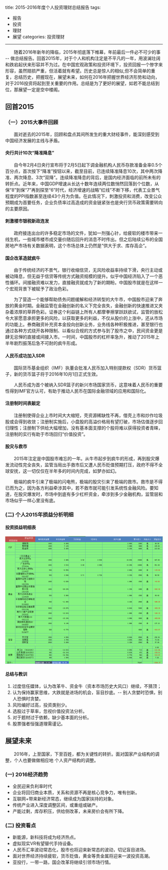 title: 2015-2016年度个人投资理财总结报告
tags: 
  - 报告 
  - 投资
  - 理财
  - 展望
categories: 投资理财
---

&#160; &#160; &#160; &#160;随着2016年新年的降临，2015年彻底落下帷幕，年前最后一件必不可少的事 -- 做总结报告。回首2015年，对于个人和机构注定是不平凡的一年，用波澜壮阔和跌宕起伏来形容并不为过。在中国宏观政策和投资环境下，投资回报一个惨字来形容，虽然赔损严重，但活着就有希望。历史总是惊人的相似,但不会简单的重复，总结历史，把握现在，展望未来，如何在2016年把握世界经济形势和动向，对于2016投资将起到至关重要的作用。总结是为了更好的展望，如若不能总结到位，那展望一定是空中楼阁。
<!-- more -->
## 回首2015
### （一）2015大事件回顾
&#160; &#160; &#160; &#160;面对逝去的2015年，回顾和盘点其间所发生的重大财经事件，能深刻感受到中国经济发展的主线与矛盾。

#### 央行共计10次“降准降息”

&#160; &#160; &#160; &#160;自今年2月4日央行宣布将于2月5日起下调金融机构人民币存款准备金率0.5个百分点，首次按下“降准”按钮以来，截至目前，已连续降准降息10次，其中两次降准、两次降息、3次“双降”。连续降准降息的背后，是国内经济面临的前所未有的转折点。近年来，中国GDP增速从长达十数年连续两位数悄然回落到个位数，从保“8”到保“7”再到探至“6”时代，经济增速的战略“红线”不断下移，代表工业景气程度的PPI指数甚至连续43个月为负值。在此情况下，刺激投资和消费，改变公众预期成为首要任务，企业负债率过高造成的资金链紧张也是央行货币政策需要转向的主要原因。

#### 刺激楼市银税新政连发

&#160; &#160; &#160; &#160;政府接连出台的许多稳定市场的文件，犹如一剂强心针，给疲软的楼市带来一线生机，一些城市楼市成交量价随后回升的消息不时传出。但之后陆续公布的全国房地产市场有关数据表明，这个市场总体上仍然是“供大于求、库存高企”。

#### 国企改革造就疯牛

&#160; &#160; &#160; &#160;由于传统经济的不景气，银行收缩信贷，无风险收益率持续下滑，央行主动或被动降息，但无益于信贷等传统方式融资规模的提升。似乎中国经济陷入了一个恶性循环。间接融资难以发力，直接融资就成为了新的期盼。中国股市就是在这样一个宏观背景下被赋予了政治色彩。

&#160; &#160; &#160; &#160;为了营造一个能够帮助债务问题缓解和经济转型的大牛市，中国股市迎来了奔放的黄金时期。金融监管在金融创新的名义下完全丧失，金融创新的快速推进又夹杂着浓厚的草莽色彩。证券这个利益链上所有人都摩拳擦掌跃跃欲试，监管的放松令大家愿意承担更多的风险，以获取更多的利益，不仅从股价的上涨中，还从市场的功能上。券商融资补充资本金投向创新业务，业务线各种积极推进，甚至银行也通过各种方式绕开各种限制、以看似合规的方式参与到了股市之中，民间资金更是肆无忌惮的直接或间接入市。一时间，中国股市的杠杆率急升，推动了2015年上半年剧烈振荡后急不可耐的疯牛形成。

#### 人民币成功加入SDR

&#160; &#160; &#160; &#160;国际货币基金组织（IMF）执董会批准人民币加入特别提款权（SDR）货币篮子，新的货币篮子将于2016年10月1日正式生效。

&#160; &#160; &#160; &#160;人民币成为首个被纳入SDR篮子的新兴市场国家货币，这意味着人民币的重要性得到IMF官方认可，有助于推动人民币在国际金融领域的应用和国际化。

#### 注册制时间表敲定

&#160; &#160; &#160; &#160;注册制使得企业上市时间大大缩短，壳资源稀缺性不再，借壳上市和炒作垃圾股或会得到收敛；注册制实施后，小盘股的高溢价格局有望打破，市场估值逐步回归理性；注册制下供给大幅增加，没有基本面支撑的个股将难以获得投资者青睐，注册制的实行有助于市场回归“价值投资”。

#### 股灾与救市

&#160; &#160; &#160; &#160;2015年注定是中国股市难忘的一年。从牛市起步到疯牛的形成，再到股灾爆发流动性完全丧失，监管当局出手救市后又遭人民币贬值预期打压，政府不得不全球安抚，这一切仅仅在半年多的时间内完成，如梦亦如幻。

&#160; &#160; &#160; &#160;极端的疯牛引来了极端的闪电熊，极端的股灾引来了极端的救市。救市是不得已而为之，因为各方利益牵涉其中，若不救市就可能引发系统性金融风险。要知道，在股灾爆发时，市场中到底有多少杠杆资金，牵涉到多少金融机构，监管层和市场似乎一样心里没有底。

### (二) 个人2015年损益分析明细
#### 投资损益明细表
![01](/static/images/2016-02-05/01.png)
#### 总结与教训
  1. 过度信任媒体，认为改革牛、资金牛（资本市场历史大风口）继续，不猜顶；
  2. 认为保持赢家思维，大跌就是进场的机会，盲目抄底。-- 别人贪婪时恐惧，别人恐惧时贪婪。
  3. 风险编好过高，投资类别少。
  4. 选股过于草率，忽视价值投资法分析。
  5. 对于题材过于依赖，缺少基本面的分析。
  6. 股票强者恒强道理需谨记。


## 展望未来

&#160; &#160; &#160; &#160;2016年，上至国家，下至百姓，都为关键性的转折。面对国家产业结构的调整，个人也要做做相应地 个人资产结构的调整。

### (一) 2016经济趋势
+ 全民迎来负利率时代
+ 企业将回归商业本质，关系和资源不再是核心竞争力，唯有创新。
+ 互联网+带来新经济常态，继续成为国家扶持的对象。
+ 传统产业进入深度调整区间，或重组或破产。
+ 产能过剩，库存积压，供给侧改革，未来房价会有所下降。

### (二) 投资看点
+ 新能源，新科技将成为经济热点。
+ 虚拟现实VR有望替代手持设备。
+ 人民币汇率波动常态化，股市也将迎来新常态的波动，切记盲目进场。
+ 面对世界经济持续疲软，货币贬值，黄金等贵金属将迎来一波投资高潮。
+ 亚投行，一带一路，国企改革将继续引领市场行情。